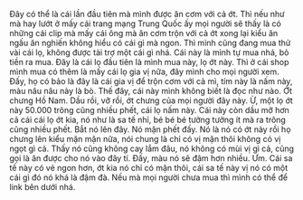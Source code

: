 Đây có thể là cái lần đầu tiên mà mình được ăn cơm với cả ớt. Thì nếu như mà hay lướt ở mấy cái trang mạng Trung Quốc ấy mọi người sẽ thấy là có những cái clip mà mấy cái ông mà ăn cơm trộn với cả ớt xong lại kiểu ăn ngấu ăn nghiến không hiểu có cái gì mà ngon. Thì mình cũng đang mua thử vài cái lọ, không được tài trợ một cái gì nhá. Cái này là mình tự mua nhá, bỏ tiền ra mua. Đây là cái lọ đầu tiên là mình mua này, lọ ớt này. Thì ở cái shop mình mua có thêm là mấy cái lọ gia vị nữa, đây mình cho mọi người xem. Đấy, họ có bảo là đây là cái gia vị để trộn cơm với cả mì, tím này là nấm này, màu nâu nâu này là bò. Thế đây, cái này mình không biết là đọc như nào. Ớt chưng Hồ Nam. Dầu rồi, vỡ rồi, ớt chưng của mọi người đây này. Ừ, một lọ ớt này 50.000 trông cũng nhiều phết, cái lọ nấm này. Cái này còn dầu mỡ hơn cả cái cái lọ ớt kia, nó như là sa tế nhỉ, bé bé bé tưởng tưởng ít mà ra trông cũng nhiều phết. Bắt nó lên đây. Nó mặn phết đấy. Nó là nó có ớt này rồi họ chưng lên kiểu mặn mặn nữa, nói chung là chỉ có vị mặn thôi không có vị ngọt gì cả. Thấy nó cũng không cay lắm đâu, nó không có mùi vị gì cả, cũng gọi là ăn được cho nó vào đây tí. Đấy, màu nó sẽ đậm hơn nhiều. Ưm. Cái sa tế này có vẻ ngon hơn, ớt kia nó chỉ có mặn thôi, cái sa tế này vị nó có một cái gì đó nó khá là đậm đà. Nếu mà mọi người chưa mua thì mình có thể để link bên dưới nhá.